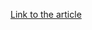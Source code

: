[Link to the article](https://researchcenter.paloaltonetworks.com/2016/08/unit42-orcus-birth-of-an-unusual-plugin-builder-rat/)
